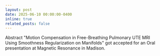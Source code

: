 ```yaml
---
layout: post
date: 2025-06-10 00:00:00-0400
inline: true
related_posts: false
---
```


Abstract "Motion Compensation in Free-Breathing Pulmonary UTE MRI Using Smoothness Regularization on Manifolds" got accepted for an Oral presentation at Magnetic Resonance in Madison.
